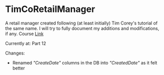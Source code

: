 # TimCoRetailManager

A retail manager created following (at least initially) Tim Corey's tutorial of the same name. I will try to fully document my additions and modifications, if any.
Course [Link](https://www.youtube.com/playlist?list=PLLWMQd6PeGY0bEMxObA6dtYXuJOGfxSPx)

Currently at: Part 12

Changes:

- Renamed *"CreateDate"* columns in the DB into *"CreatedDate"* as it felt better
